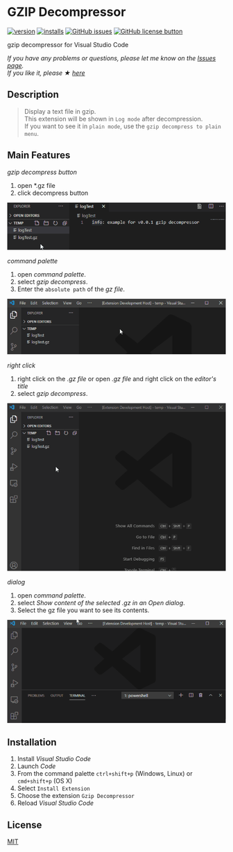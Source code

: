 # GZIP Decompressor

[![version](https://img.shields.io/vscode-marketplace/v/hyunkyunmoon.gzipdecompressor.svg)](https://marketplace.visualstudio.com/items?itemName=hyunkyunmoon.gzipdecompressor)
[![installs](https://img.shields.io/vscode-marketplace/d/hyunkyunmoon.gzipdecompressor.svg)](https://marketplace.visualstudio.com/items?itemName=hyunkyunmoon.gzipdecompressor)
[![GitHub issues](https://img.shields.io/github/issues/hyeongyun0916/GZIP_Decompressor.svg)](https://github.com/hyeongyun0916/GZIP_Decompressor/issues)
[![GitHub license button](https://img.shields.io/github/license/hyeongyun0916/GZIP_Decompressor.svg)](https://github.com/hyeongyun0916/GZIP_Decompressor/blob/master/LICENSE)

gzip decompressor for Visual Studio Code

*If you have any problems or questions, please let me know on the [Issues page](https://github.com/hyeongyun0916/GZIP_Decompressor/issues).*\
*If you like it, please ★ [here](https://github.com/hyeongyun0916/GZIP_Decompressor/)*

## Description

> Display a text file in gzip.\
This extension will be shown in `Log mode` after decompression.\
If you want to see it in `plain mode`, use the `gzip decompress to plain menu`.

## Main Features

*gzip decompress button*

1. open *.gz file
2. click decompress button
   
![Title Button](images/title-button.gif)

*command palette*

1. open *command palette*.
2. select *gzip decompress*.
3. Enter the `absolute path` of the *gz file*.

![Command Palette](images/command-palette.gif)

*right click*

1. right click on the *.gz file* or open *.gz file* and right click on the *editor's title*
2. select *gzip decompress*.

![Right Click](images/right-click.gif)

*dialog*

1. open *command palette*.
2. select *Show content of the selected .gz in an Open dialog*.
3. Select the gz file you want to see its contents.

![Dialog](images/open-dialog.gif)

## Installation

1. Install *Visual Studio Code*
2. Launch *Code*
3. From the command palette `ctrl+shift+p` (Windows, Linux) or `cmd+shift+p` (OS X)
4. Select `Install Extension`
5. Choose the extension `Gzip Decompressor`
6. Reload *Visual Studio Code*

## License

[MIT](LICENSE)
